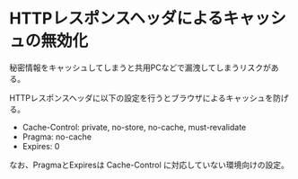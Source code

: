 # HTTPレスポンスヘッダによるキャッシュの無効化

秘密情報をキャッシュしてしまうと共用PCなどで漏洩してしまうリスクがある。

HTTPレスポンスヘッダに以下の設定を行うとブラウザによるキャッシュを防げる。

- Cache-Control: private, no-store, no-cache, must-revalidate
- Pragma: no-cache
- Expires: 0

なお、PragmaとExpiresは Cache-Control に対応していない環境向けの設定。
